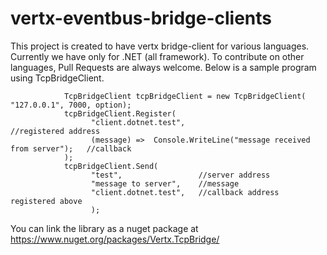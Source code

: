 # vertx-eventbus-bridge-clients
This project is created to have vertx bridge-client for various languages. Currently we have only for .NET (all framework). 
To contribute on other languages, Pull Requests are always welcome. Below is a sample program using TcpBridgeClient.
```
            TcpBridgeClient tcpBridgeClient = new TcpBridgeClient( "127.0.0.1", 7000, option);
            tcpBridgeClient.Register(
                  "client.dotnet.test",                                              //registered address
                  (message) =>  Console.WriteLine("message received from server");   //callback
            );
            tcpBridgeClient.Send(
                  "test",                 //server address
                  "message to server",    //message
                  "client.dotnet.test",   //callback address registered above
                  );       
```
You can link the library as a nuget package at https://www.nuget.org/packages/Vertx.TcpBridge/
